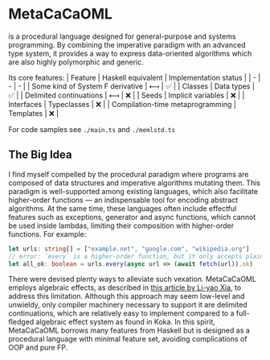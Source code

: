 # MetaCaCaOML
is a procedural language designed for general-purpose and systems programming. By combining the imperative paradigm with an advanced type system, it provides a way to express data-oriented algorithms which are also highly polymorphic and generic.

Its core features:
| Feature | Haskell equivalent | Implementation status |
| - | - | - |
| Some kind of System F derivative | ⟻ | ✅ |
| Classes | Data types | ✅ |
| Delimited continuations | ⟻ | ❌ |
| Seeds | Implicit variables | ❌ |
| Interfaces | Typeclasses | ❌ |
| Compilation-time metaprogramming | Templates | ❌ |

For code samples see `./main.ts` and `./memlstd.ts`

## The Big Idea
I find myself compelled by the procedural paradigm where programs are composed of data structures and imperative algorithms mutating them. This paradigm is well-supported among existing languages, which also facilitate higher-order functions — an indispensable tool for encoding abstract algorithms. At the same time, these languages often include effectful features such as exceptions, generator and async functions, which cannot be used inside lambdas, limiting their composition with higher-order functions. For example:

```typescript
let urls: string[] = ["example.net", "google.com", "wikipedia.org"]
// error: `every` is a higher-order function, but it only accepts plain non-async lambdas
let all_ok: boolean = urls.every(async url => (await fetch(url)).ok)
```

There were devised plenty ways to alleviate such vexation. MetaCaCaOML employs algebraic effects, as described in [this article by Li-yao Xia](https://blog.poisson.chat/posts/2023-01-02-del-cont-examples.html), to address this limitation. Although this approach may seem low-level and unwieldy, only compiler machinery necessary to support it are delimited continuations, which are relatively easy to implement compared to a full-fledged algebraic effect system as found in Koka. In this spirit, MetaCaCaOML borrows many features from Haskell but is designed as a procedural language with minimal feature set, avoiding complications of OOP and pure FP.